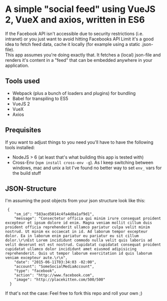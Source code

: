 # A simple "social feed" using VueJS 2, VueX and axios, written in ES6

If the Facebook API isn't accessible due to security restrictions (i.e. intranet)
or you just want to avoid hitting Facebooks API Limit it's a good idea to fetch feed data,
cache it locally (for example using a static .json-file).  
This app assumes you're doing exactly that. It fetches a (local) json-file and renders it's 
content in a "feed" that can be embedded anywhere in your application. 

## Tools used
- Webpack (plus a bunch of loaders and plugins) for bundling
- Babel for transpiling to ES5
- VueJS 2
- VueX
- Axios

## Prequisites
If you want to adjust things to you need you'll have to have the following tools installed:

- NodeJS > 6 (at least that's what building this app is tested with)
- Cross-Env (`npm install cross-env -g`). As I keep switching between windows, mac and unix a lot I've found no better way to set `env_` vars for the build stuff

## JSON-Structure
I'm assuming the post objects from your json structure look like this:
```
 {
    "sm_id": "583acd5014c4fa4d8a1af9d1",
    "message": "Consectetur officia qui minim irure consequat proident excepteur et ipsum dolore id enim. Magna veniam mollit cillum duis proident officia reprehenderit ullamco pariatur culpa velit minim nostrud. Ut minim ex occaecat in id. Ad laborum tempor excepteur dolor. Ea in laborum enim pariatur eu pariatur eu sit cillum dolor.\r\nEst Lorem incididunt commodo nulla velit quis laboris ad velit deserunt est est nostrud. Cupidatat cupidatat consequat proident cupidatat ullamco dolor incididunt amet eiusmod adipisicing reprehenderit. Quis ut tempor laborum exercitation id quis laborum veniam excepteur aute.\r\n",
    "date": "2015-06-11T03:34:03 -02:00",
    "account": "SomeSocialMediaAccount",
    "type": "facebook",
    "action": "http://www.facebook.com",
    "image": "http://placekitten.com/500/500"
  }
  ```

  If that's not the case: Feel free to fork this repo and roll your own ;)